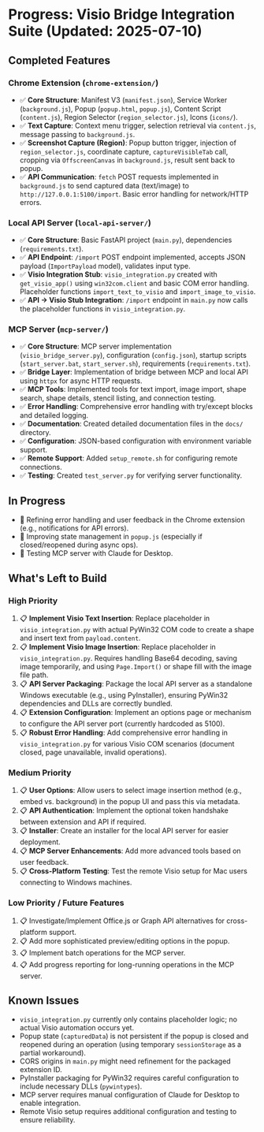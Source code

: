 # Progress: Visio Bridge Integration Suite (Updated: 2025-07-10)

## Completed Features

### Chrome Extension (`chrome-extension/`)
- ✅ **Core Structure**: Manifest V3 (`manifest.json`), Service Worker (`background.js`), Popup (`popup.html`, `popup.js`), Content Script (`content.js`), Region Selector (`region_selector.js`), Icons (`icons/`).
- ✅ **Text Capture**: Context menu trigger, selection retrieval via `content.js`, message passing to `background.js`.
- ✅ **Screenshot Capture (Region)**: Popup button trigger, injection of `region_selector.js`, coordinate capture, `captureVisibleTab` call, cropping via `OffscreenCanvas` in `background.js`, result sent back to popup.
- ✅ **API Communication**: `fetch` POST requests implemented in `background.js` to send captured data (text/image) to `http://127.0.0.1:5100/import`. Basic error handling for network/HTTP errors.

### Local API Server (`local-api-server/`)
- ✅ **Core Structure**: Basic FastAPI project (`main.py`), dependencies (`requirements.txt`).
- ✅ **API Endpoint**: `/import` POST endpoint implemented, accepts JSON payload (`ImportPayload` model), validates input type.
- ✅ **Visio Integration Stub**: `visio_integration.py` created with `get_visio_app()` using `win32com.client` and basic COM error handling. Placeholder functions `import_text_to_visio` and `import_image_to_visio`.
- ✅ **API -> Visio Stub Integration**: `/import` endpoint in `main.py` now calls the placeholder functions in `visio_integration.py`.

### MCP Server (`mcp-server/`)
- ✅ **Core Structure**: MCP server implementation (`visio_bridge_server.py`), configuration (`config.json`), startup scripts (`start_server.bat`, `start_server.sh`), requirements (`requirements.txt`).
- ✅ **Bridge Layer**: Implementation of bridge between MCP and local API using `httpx` for async HTTP requests.
- ✅ **MCP Tools**: Implemented tools for text import, image import, shape search, shape details, stencil listing, and connection testing.
- ✅ **Error Handling**: Comprehensive error handling with try/except blocks and detailed logging.
- ✅ **Documentation**: Created detailed documentation files in the `docs/` directory.
- ✅ **Configuration**: JSON-based configuration with environment variable support.
- ✅ **Remote Support**: Added `setup_remote.sh` for configuring remote connections.
- ✅ **Testing**: Created `test_server.py` for verifying server functionality.

## In Progress

- 🔄 Refining error handling and user feedback in the Chrome extension (e.g., notifications for API errors).
- 🔄 Improving state management in `popup.js` (especially if closed/reopened during async ops).
- 🔄 Testing MCP server with Claude for Desktop.

## What's Left to Build

### High Priority
1. 📋 **Implement Visio Text Insertion**: Replace placeholder in `visio_integration.py` with actual PyWin32 COM code to create a shape and insert text from `payload.content`.
2. 📋 **Implement Visio Image Insertion**: Replace placeholder in `visio_integration.py`. Requires handling Base64 decoding, saving image temporarily, and using `Page.Import()` or shape fill with the image file path.
3. 📋 **API Server Packaging**: Package the local API server as a standalone Windows executable (e.g., using PyInstaller), ensuring PyWin32 dependencies and DLLs are correctly bundled.
4. 📋 **Extension Configuration**: Implement an options page or mechanism to configure the API server port (currently hardcoded as 5100).
5. 📋 **Robust Error Handling**: Add comprehensive error handling in `visio_integration.py` for various Visio COM scenarios (document closed, page unavailable, invalid operations).

### Medium Priority
1. 📋 **User Options**: Allow users to select image insertion method (e.g., embed vs. background) in the popup UI and pass this via metadata.
2. 📋 **API Authentication**: Implement the optional token handshake between extension and API if required.
3. 📋 **Installer**: Create an installer for the local API server for easier deployment.
4. 📋 **MCP Server Enhancements**: Add more advanced tools based on user feedback.
5. 📋 **Cross-Platform Testing**: Test the remote Visio setup for Mac users connecting to Windows machines.

### Low Priority / Future Features
1. 📋 Investigate/Implement Office.js or Graph API alternatives for cross-platform support.
2. 📋 Add more sophisticated preview/editing options in the popup.
3. 📋 Implement batch operations for the MCP server.
4. 📋 Add progress reporting for long-running operations in the MCP server.

## Known Issues
- `visio_integration.py` currently only contains placeholder logic; no actual Visio automation occurs yet.
- Popup state (`capturedData`) is not persistent if the popup is closed and reopened during an operation (using temporary `sessionStorage` as a partial workaround).
- CORS origins in `main.py` might need refinement for the packaged extension ID.
- PyInstaller packaging for PyWin32 requires careful configuration to include necessary DLLs (`pywintypes`).
- MCP server requires manual configuration of Claude for Desktop to enable integration.
- Remote Visio setup requires additional configuration and testing to ensure reliability.